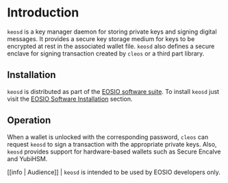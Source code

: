 # Introduction

`keosd` is a key manager daemon for storing private keys and signing digital messages. It provides a secure key storage medium for keys to be encrypted at rest in the associated wallet file. `keosd` also defines a secure enclave for signing transaction created by `cleos` or a third part library.

## Installation

`keosd` is distributed as part of the [EOSIO software suite](https://github.com/EOSIO/eos/blob/master/README.md). To install `keosd` just visit the [EOSIO Software Installation](../00_install/index.md) section.

## Operation

When a wallet is unlocked with the corresponding password, `cleos` can request `keosd` to sign a transaction with the appropriate private keys. Also, `keosd` provides support for hardware-based wallets such as Secure Encalve and YubiHSM.

[[info | Audience]]
| `keosd` is intended to be used by EOSIO developers only.
